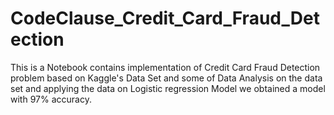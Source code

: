# CodeClause_Credit_Card_Fraud_Detection

This is a Notebook contains implementation of Credit Card Fraud Detection problem based on
Kaggle's Data Set and some of Data Analysis on the data set and applying the data 
on Logistic regression Model we obtained a model with 97% accuracy.
